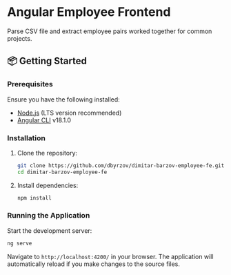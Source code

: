 
# Angular Employee Frontend

Parse CSV file and extract employee pairs worked together for common projects.

## 📦 Getting Started

### Prerequisites

Ensure you have the following installed:

- [Node.js](https://nodejs.org/) (LTS version recommended)
- [Angular CLI](https://angular.io/cli) v18.1.0

### Installation

1. Clone the repository:

   ```bash
   git clone https://github.com/dbyrzov/dimitar-barzov-employee-fe.git
   cd dimitar-barzov-employee-fe
   ```

2. Install dependencies:

   ```bash
   npm install
   ```

### Running the Application

Start the development server:

```bash
ng serve
```

Navigate to `http://localhost:4200/` in your browser. The application will automatically reload if you make changes to the source files.
